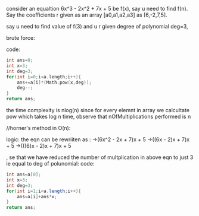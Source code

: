 consider an equaltion 6x^3 - 2x^2 + 7x + 5 be f(x), say u need to find f(n). Say the coefficients r given as an array [a0,a1,a2,a3] as [6,-2,7,5].


say u need to find value of f(3) and u r given degree of polynomial deg=3, 

brute force:

code:
```cpp
int ans=0;
int x=3;
int deg=3;
for(int i=0;i<a.length;i++){
    ans+=a[i]*(Math.pow(x,deg));
    deg--;
}
return ans;
```
the time complexity is nlog(n) since for every elemnt in array we calcultate pow which takes log n time, observe that nOfMultiplications performed is n


//horner's method in O(n):

logic: the eqn can be rewriiten as :
->(6x^2 - 2x + 7)x + 5
->((6x - 2)x + 7)x + 5
->(((6)x - 2)x + 7)x + 5

, se that we have reduced the number of multplication in above eqn to just 3 ie equal to deg of polunomial:
code:
```java
int ans=a[0];
int x=3;
int deg=3;
for(int i=1;i<a.length;i++){
    ans=a[i]+ans*x;
}
return ans;
```